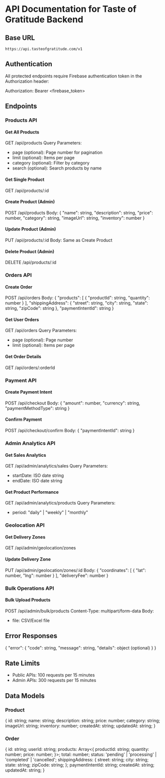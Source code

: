 # API Documentation for Taste of Gratitude Backend

## Base URL

`https://api.tasteofgratitude.com/v1`

## Authentication

All protected endpoints require Firebase authentication token in the Authorization header:

Authorization: Bearer <firebase_token>

## Endpoints

### Products API

#### Get All Products

GET /api/products
Query Parameters:

- page (optional): Page number for pagination
- limit (optional): Items per page
- category (optional): Filter by category
- search (optional): Search products by name

#### Get Single Product

GET /api/products/:id

#### Create Product (Admin)

POST /api/products
Body:
{
"name": string,
"description": string,
"price": number,
"category": string,
"imageUrl": string,
"inventory": number
}

#### Update Product (Admin)

PUT /api/products/:id
Body: Same as Create Product

#### Delete Product (Admin)

DELETE /api/products/:id

### Orders API

#### Create Order

POST /api/orders
Body:
{
"products": [
{
"productId": string,
"quantity": number
}
],
"shippingAddress": {
"street": string,
"city": string,
"state": string,
"zipCode": string
},
"paymentIntentId": string
}

#### Get User Orders

GET /api/orders
Query Parameters:

- page (optional): Page number
- limit (optional): Items per page

#### Get Order Details

GET /api/orders/:orderId

### Payment API

#### Create Payment Intent

POST /api/checkout
Body:
{
"amount": number,
"currency": string,
"paymentMethodType": string
}

#### Confirm Payment

POST /api/checkout/confirm
Body:
{
"paymentIntentId": string
}

### Admin Analytics API

#### Get Sales Analytics

GET /api/admin/analytics/sales
Query Parameters:

- startDate: ISO date string
- endDate: ISO date string

#### Get Product Performance

GET /api/admin/analytics/products
Query Parameters:

- period: "daily" | "weekly" | "monthly"

### Geolocation API

#### Get Delivery Zones

GET /api/admin/geolocation/zones

#### Update Delivery Zone

PUT /api/admin/geolocation/zones/:id
Body:
{
"coordinates": [
{
"lat": number,
"lng": number
}
],
"deliveryFee": number
}

### Bulk Operations API

#### Bulk Upload Products

POST /api/admin/bulk/products
Content-Type: multipart/form-data
Body:

- file: CSV/Excel file

## Error Responses

{
"error": {
"code": string,
"message": string,
"details": object (optional)
}
}

## Rate Limits

- Public APIs: 100 requests per 15 minutes
- Admin APIs: 300 requests per 15 minutes

## Data Models

### Product

{
id: string;
name: string;
description: string;
price: number;
category: string;
imageUrl: string;
inventory: number;
createdAt: string;
updatedAt: string;
}

### Order

{
id: string;
userId: string;
products: Array<{
productId: string;
quantity: number;
price: number;
}>;
total: number;
status: 'pending' | 'processing' | 'completed' | 'cancelled';
shippingAddress: {
street: string;
city: string;
state: string;
zipCode: string;
};
paymentIntentId: string;
createdAt: string;
updatedAt: string;
}
